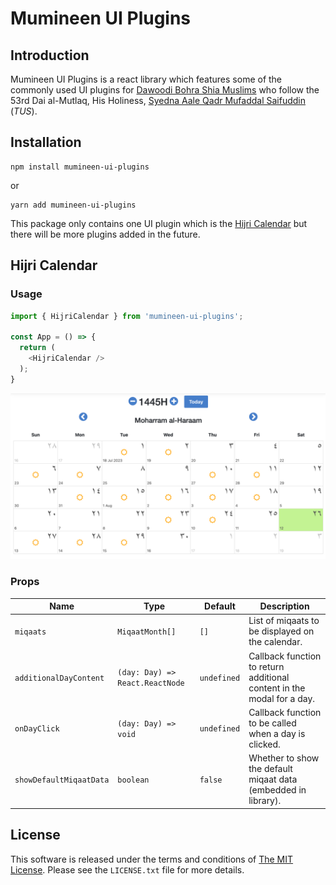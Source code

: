 # Mumineen UI Plugins

## Introduction

Mumineen UI Plugins is a react library which features some of the commonly used UI plugins
for [Dawoodi Bohra Shia Muslims] who follow the 53rd Dai al-Mutlaq, His Holiness, [Syedna Aale Qadr Mufaddal
Saifuddin] (_TUS_).

## Installation
```shell
npm install mumineen-ui-plugins
```
or
```shell
yarn add mumineen-ui-plugins
```

This package only contains one UI plugin which is the [Hijri Calendar] but there will be more plugins added in the future.

## Hijri Calendar
### Usage
```typescript
import { HijriCalendar } from 'mumineen-ui-plugins';

const App = () => {
  return (
    <HijriCalendar />
  );
}
```
![img.png](img.png)
### Props
| Name | Type       | Default     | Description                                                            |
| --- |------------|-------------|------------------------------------------------------------------------|
| `miqaats` | `MiqaatMonth[]` | `[]`        | List of miqaats to be displayed on the calendar.                       |
| `additionalDayContent` | `(day: Day) => React.ReactNode` | `undefined` | Callback function to return additional content in the modal for a day. |
| `onDayClick` | `(day: Day) => void` | `undefined` | Callback function to be called when a day is clicked.                  |
| `showDefaultMiqaatData` | `boolean` | `false`      | Whether to show the default miqaat data (embedded in library).         |

## License

This software is released under the terms and conditions of [The MIT License].
Please see the `LICENSE.txt` file for more details.

[The MIT License]: http://www.opensource.org/licenses/mit-license.php
[Dawoodi Bohra Shia Muslims]: https://www.thedawoodibohras.com/
[Gregorian date]: http://en.wikipedia.org/wiki/Gregorian_calendar
[Hijri Calendar]: http://en.wikipedia.org/wiki/Islamic_calendar
[Middleman]: http://middlemanapp.com/
[React]: http://facebook.github.io/react/
[Ruby on Rails version]: https://github.com/mygulamali/mumineen_calendar
[Syedna Aale Qadr Mufaddal Saifuddin]: https://www.thedawoodibohras.com/about-the-bohras/the-dai-al-mutlaq/53rd-dai-al-mutlaq/
